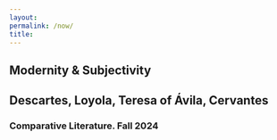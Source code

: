 ```yaml
--- 
layout: 
permalink: /now/
title:
---
```


<link rel="stylesheet" href="https://unpkg.com/tachyons@4.12.0/css/tachyons.min.css"/>
<article class="vh-100 dt w-100 bg-dark-pink">
  <div class="dtc v-mid tc yellow ph3 ph4-l">
    <h1 class="f6 f2-m f-subheadline-l fw6 tc helvetica">Modernity & Subjectivity</h1>
    <h2 class="f5 f2-m f-subheadline-l white fw5 tc garamond">Descartes, Loyola, Teresa of Ávila, Cervantes</h2>
            <h3 class="f2 fw7 ttu tracked lh-title mt0 mb3 avenir">Comparative Literature. Fall 2024</h3>
  </div>
</article>

    
